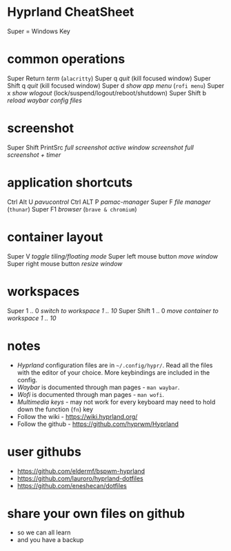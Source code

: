 # Hyprland CheatSheet #

  Super = Windows Key

# common operations
  Super          Return   *term* (`alacritty`)
  Super          q        *quit* (kill focused window)
  Super   Shift  q        *quit* (kill focused window)
  Super          d        *show app menu* (`rofi menu`)
  Super          x        *show wlogout* (lock/suspend/logout/reboot/shutdown)
  Super   Shift  b        *reload waybar config files*

# screenshot
  Super Shift PrintSrc    *full screenshot*
                          *active window screenshot*
                          *full screenshot + timer*

# application shortcuts 
  Ctrl    Alt U           *pavucontrol*
  Ctrl    ALT P           *pamac-manager*
  Super   F               *file manager* (`thunar`)
  Super   F1              *browser* (`brave & chromium`)

# container layout
 
  Super   V                   *toggle tiling/floating mode*
  Super   left mouse button   *move window*
  Super   right mouse button  *resize window*

# workspaces
  Super         1 .. 0    *switch to workspace 1 .. 10*
  Super  Shift  1 .. 0    *move container to workspace 1 .. 10*

# notes
  - *Hyprland* configuration files are in `~/.config/hypr/`.
    Read all the files with the editor of your choice.
    More keybindings are included in the config.
  - *Waybar* is documented through man pages - `man waybar`. 
  - *Wofi* is documented through man pages - `man wofi`.
  - *Multimedia keys* - may not work for every keyboard
    may need to hold down the function (`fn`) key
  - Follow the wiki - https://wiki.hyprland.org/
  - Follow the github - https://github.com/hyprwm/Hyprland

# user githubs
  - https://github.com/eldermf/bspwm-hyprland
  - https://github.com/lauroro/hyprland-dotfiles
  - https://github.com/eneshecan/dotfiles

# share your own files on github 
  - so we can all learn
  - and you have a backup